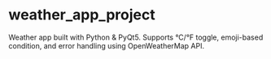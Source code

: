 # weather_app_project
Weather app built with Python &amp; PyQt5. Supports °C/°F toggle, emoji-based condition, and error handling using OpenWeatherMap API.

